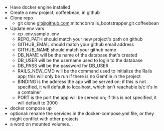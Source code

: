 - Have docker engine installed
- Create a new project, coffeebean, in github
- Clone repo
  - git clone git@github.com:mitchcbr/rails_bootstrapper.git coffeebean
- Update env vars
    - cp .env.sample .env
    - REPO_PATH should match your new project's path on github
    - GITHUB_EMAIL should match your github email address
    - GITHUB_NAME should match your github name
    - DB_NAME will be the name of the database that's created
    - DB_USER will be the username used to login to the database
    - DB_PASS will be the password for DB_USER
    - RAILS_NEW_CMD will be the command used to initialize the Rails app; this will only be run if there is no Gemfile in the project
    - BINDING is the address the app will be served on; if this is not specified, it will default to localhost, which isn't reachable b/c it's in a container
    - PORT is the port the app will be served on; if this is not specified, it will default to 3000
- docker compose up
- optional: rename the services in the docker-compose.yml file, or they might conflict with other projects
- a word on mounted volumes...
